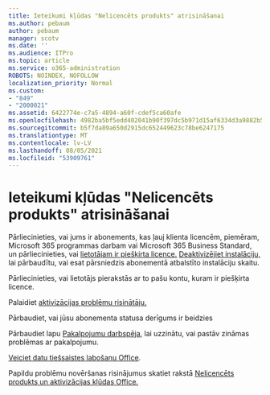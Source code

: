 ```yaml
---
title: Ieteikumi kļūdas "Nelicencēts produkts" atrisināšanai
ms.author: pebaum
author: pebaum
manager: scotv
ms.date: ''
ms.audience: ITPro
ms.topic: article
ms.service: o365-administration
ROBOTS: NOINDEX, NOFOLLOW
localization_priority: Normal
ms.custom:
- "849"
- "2000021"
ms.assetid: 6422774e-c7a5-4894-a60f-cdef5ca60afe
ms.openlocfilehash: 4982ba5bf5edd402041b90f397dc5b971d15af6334d3a9882b59de182fec8c7a
ms.sourcegitcommit: b5f7da89a650d2915dc652449623c78be6247175
ms.translationtype: MT
ms.contentlocale: lv-LV
ms.lasthandoff: 08/05/2021
ms.locfileid: "53909761"
---
```

# <a name="suggestions-for-solving-unlicensed-product-errors"></a>Ieteikumi kļūdas "Nelicencēts produkts" atrisināšanai

Pārliecinieties, vai jums ir abonements, kas ļauj klienta licencēm, piemēram, Microsoft 365 programmas darbam vai Microsoft 365 Business Standard, un pārliecinieties, vai [lietotājam ir piešķirta licence.](https://docs.microsoft.com/microsoft-365/admin/add-users/add-users) [Deaktivizējiet instalāciju,](https://docs.microsoft.com/microsoft-365/admin/add-users/delete-a-user) lai pārbaudītu, vai esat pārsniedzis abonementā atbalstīto instalāciju skaitu.
  
Pārliecinieties, vai lietotājs pierakstās ar to pašu kontu, kuram ir piešķirta licence.
  
Palaidiet [aktivizācijas problēmu risinātāju.](https://aka.ms/SARA-OfficeActivation-Alchemy)
  
Pārbaudiet, vai jūsu abonementa statusa derīgums ir beidzies
  
Pārbaudiet lapu [Pakalpojumu darbspēja](https://docs.microsoft.com/office365/enterprise/view-service-health), lai uzzinātu, vai pastāv zināmas problēmas ar pakalpojumu.
  
[Veiciet datu tiešsaistes labošanu Office](https://support.office.com/Article/7821d4b6-7c1d-4205-aa0e-a6b40c5bb88b?wt.mc_id=Alchemy_ClientDIA).
  
Papildu problēmu novēršanas risinājumus skatiet rakstā [Nelicencēts produkts un aktivizācijas kļūdas Office.](https://support.office.com/Article/0d23d3c0-c19c-4b2f-9845-5344fedc4380?wt.mc_id=Alchemy_ClientDIA)
  